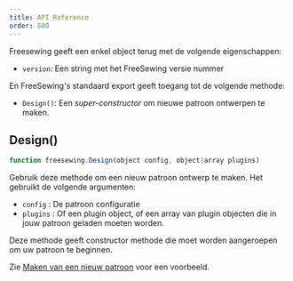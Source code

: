 ```yaml
---
title: API Reference
order: 500
---
```


Freesewing geeft een enkel object terug met de volgende eigenschappen:

- `version`: Een string met het FreeSewing versie nummer

En FreeSewing's standaard export geeft toegang tot de volgende methode:

- `Design()`: Een *super-constructor* om nieuwe patroon ontwerpen te maken.

## Design()

```js
function freesewing.Design(object config, object|array plugins)
```

Gebruik deze methode om een nieuw patroon ontwerp te maken. Het gebruikt de volgende argumenten:

- `config` : De patroon configuratie
- `plugins` : Of een plugin object, of een array van plugin objecten die in jouw patroon geladen moeten worden.

<Tip>

Deze methode geeft constructor methode die moet worden aangeroepen om uw patroon te beginnen.

Zie [Maken van een nieuw patroon](/concepts/new-design) voor een voorbeeld.

</Tip>